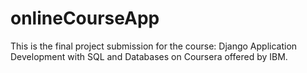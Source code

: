 # onlineCourseApp
This is the final project submission for the course: Django Application Development with SQL and Databases on Coursera offered by IBM. 
